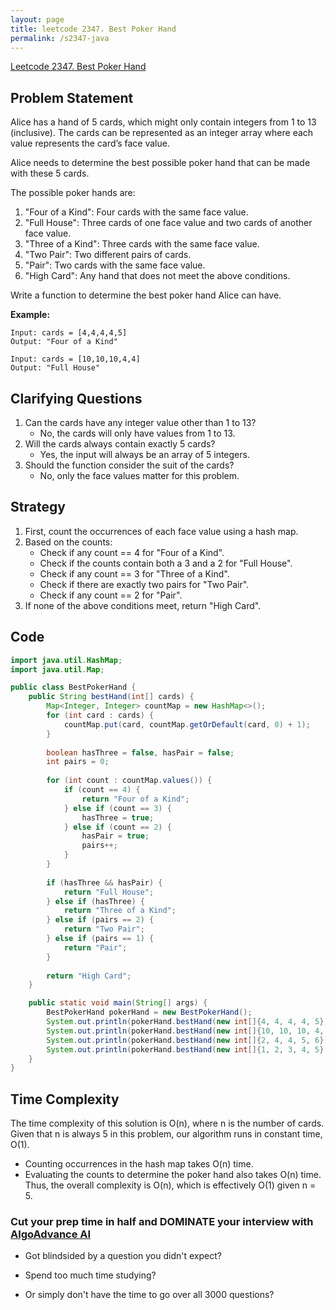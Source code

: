 ```yaml
---
layout: page
title: leetcode 2347. Best Poker Hand
permalink: /s2347-java
---
```

[Leetcode 2347. Best Poker Hand](https://algoadvance.github.io/algoadvance/l2347)
## Problem Statement

Alice has a hand of 5 cards, which might only contain integers from 1 to 13 (inclusive). The cards can be represented as an integer array where each value represents the card’s face value.

Alice needs to determine the best possible poker hand that can be made with these 5 cards.

The possible poker hands are:

1. "Four of a Kind": Four cards with the same face value.
2. "Full House": Three cards of one face value and two cards of another face value.
3. "Three of a Kind": Three cards with the same face value.
4. "Two Pair": Two different pairs of cards.
5. "Pair": Two cards with the same face value.
6. "High Card": Any hand that does not meet the above conditions.

Write a function to determine the best poker hand Alice can have.

**Example:**

```plaintext
Input: cards = [4,4,4,4,5]
Output: "Four of a Kind"

Input: cards = [10,10,10,4,4]
Output: "Full House"
```

## Clarifying Questions

1. Can the cards have any integer value other than 1 to 13?
   - No, the cards will only have values from 1 to 13.
2. Will the cards always contain exactly 5 cards?
   - Yes, the input will always be an array of 5 integers.
3. Should the function consider the suit of the cards?
   - No, only the face values matter for this problem.

## Strategy

1. First, count the occurrences of each face value using a hash map.
2. Based on the counts:
   - Check if any count == 4 for "Four of a Kind".
   - Check if the counts contain both a 3 and a 2 for "Full House".
   - Check if any count == 3 for "Three of a Kind".
   - Check if there are exactly two pairs for "Two Pair".
   - Check if any count == 2 for "Pair".
3. If none of the above conditions meet, return "High Card".

## Code

```java
import java.util.HashMap;
import java.util.Map;

public class BestPokerHand {
    public String bestHand(int[] cards) {
        Map<Integer, Integer> countMap = new HashMap<>();
        for (int card : cards) {
            countMap.put(card, countMap.getOrDefault(card, 0) + 1);
        }
        
        boolean hasThree = false, hasPair = false;
        int pairs = 0;
        
        for (int count : countMap.values()) {
            if (count == 4) {
                return "Four of a Kind";
            } else if (count == 3) {
                hasThree = true;
            } else if (count == 2) {
                hasPair = true;
                pairs++;
            }
        }
        
        if (hasThree && hasPair) {
            return "Full House";
        } else if (hasThree) {
            return "Three of a Kind";
        } else if (pairs == 2) {
            return "Two Pair";
        } else if (pairs == 1) {
            return "Pair";
        }
        
        return "High Card";
    }

    public static void main(String[] args) {
        BestPokerHand pokerHand = new BestPokerHand();
        System.out.println(pokerHand.bestHand(new int[]{4, 4, 4, 4, 5})); // Four of a Kind
        System.out.println(pokerHand.bestHand(new int[]{10, 10, 10, 4, 4})); // Full House
        System.out.println(pokerHand.bestHand(new int[]{2, 4, 4, 5, 6})); // Pair
        System.out.println(pokerHand.bestHand(new int[]{1, 2, 3, 4, 5})); // High Card
    }
}
```

## Time Complexity

The time complexity of this solution is O(n), where n is the number of cards. Given that n is always 5 in this problem, our algorithm runs in constant time, O(1).

- Counting occurrences in the hash map takes O(n) time.
- Evaluating the counts to determine the poker hand also takes O(n) time.
Thus, the overall complexity is O(n), which is effectively O(1) given n = 5.


### Cut your prep time in half and DOMINATE your interview with [AlgoAdvance AI](https://algoAdvance.com)

- Got blindsided by a question you didn't expect?

- Spend too much time studying?

- Or simply don't have the time to go over all 3000 questions?

